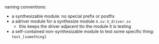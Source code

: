 naming conventions:
- a synthesizable module: no special prefix or postfix
- a adriver module for a synthesize module `X.sv`: `X_driver.sv`
    - this keeps the driver adjacent tto the module it is testing
- a self-contained non-synthesizable module to test some specific thing: `test_[something]`
